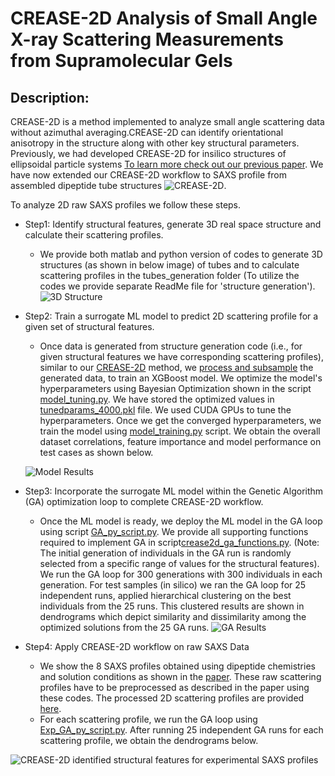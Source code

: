# CREASE-2D Analysis of Small Angle X-ray Scattering Measurements from Supramolecular Gels


## Description:

CREASE-2D is a method implemented to analyze small angle scattering data without azimuthal averaging.CREASE-2D can identify orientational anisotropy in the structure along with other key structural parameters. Previously, we had developed CREASE-2D for insilico structures of ellipsoidal particle systems [To learn more check out our previous paper](https://pubs.acs.org/doi/10.1021/jacsau.4c00068). We have now extended our CREASE-2D workflow to SAXS profile from assembled dipeptide tube structures ![CREASE-2D](https://github.com/arthijayaraman-lab/CREASE-2D_Tubes_Exp_SAXS_Analysis/blob/main/images/FigS1.png). 

To analyze 2D raw SAXS profiles we follow these steps.
 - Step1: Identify  structural features, generate 3D real space structure and calculate their scattering profiles.
   - We provide both matlab and python version of codes to generate 3D structures (as shown in below image) of tubes and to calculate scattering profiles in the tubes_generation folder (To utilize the codes we provide separate ReadMe file for 'structure generation').
![3D Structure](https://github.com/arthijayaraman-lab/CREASE-2D_Tubes_Exp_SAXS_Analysis/blob/main/images/Fig4.png)

- Step2: Train a surrogate ML model to predict 2D scattering profile for a given set of structural features.
  - Once data is generated from structure generation code (i.e., for given structural features we have corresponding scattering profiles), similar to our [CREASE-2D](https://pubs.acs.org/doi/10.1021/jacsau.4c00068) method, we [process and subsample](https://github.com/arthijayaraman-lab/CREASE-2D_Tubes_Exp_SAXS_Analysis/blob/main/ml_model_training_ga_optimization/process_and_subsample.py) the generated data, to train an XGBoost model. We optimize the model's hyperparameters using Bayesian Optimization shown in the script [model_tuning.py](https://github.com/arthijayaraman-lab/CREASE-2D_Tubes_Exp_SAXS_Analysis/blob/main/ml_model_training_ga_optimization/model_tuning.py). We have stored the optimized values in [tunedparams_4000.pkl](https://github.com/arthijayaraman-lab/CREASE-2D_Tubes_Exp_SAXS_Analysis/blob/main/ml_model_training_ga_optimization/tunedparams_4000.pkl) file. We used CUDA GPUs to tune the hyperparameters. Once we get the converged hyperparameters, we train the model using [model_training.py](https://github.com/arthijayaraman-lab/CREASE-2D_Tubes_Exp_SAXS_Analysis/blob/main/ml_model_training_ga_optimization/model_training.py) script. We obtain the overall dataset correlations, feature importance and model performance on test cases as shown below.

  ![Model Results](https://github.com/arthijayaraman-lab/CREASE-2D_Tubes_Exp_SAXS_Analysis/blob/main/images/Fig7.png)


- Step3: Incorporate the surrogate ML model within the Genetic Algorithm (GA) optimization loop to complete CREASE-2D workflow.
  - Once the ML model is ready, we deploy the ML model in the GA loop using script [GA_py_script.py](https://github.com/arthijayaraman-lab/CREASE-2D_Tubes_Exp_SAXS_Analysis/blob/main/ml_model_training_ga_optimization/GA_py_script.py). We provide all supporting functions required to implement GA in script[crease2d_ga_functions.py](https://github.com/arthijayaraman-lab/CREASE-2D_Tubes_Exp_SAXS_Analysis/blob/main/ml_model_training_ga_optimization/crease2d_ga_functions.py). (Note: The initial generation of individuals in the GA run is randomly selected from a specific range of values for the structural features). We run the GA loop for 300 generations with 300 individuals in each generation. For test samples (in silico) we ran the GA loop for 25 independent runs, applied hierarchical clustering on the best individuals from the 25 runs. This clustered results are shown in dendrograms which depict similarity and dissimilarity among the optimized solutions from the 25 GA runs.
![GA Results](https://github.com/arthijayaraman-lab/CREASE-2D_Tubes_Exp_SAXS_Analysis/blob/main/images/FigS6.png)

- Step4: Apply CREASE-2D workflow on raw SAXS Data
  - We show the 8 SAXS profiles obtained using dipeptide chemistries and solution conditions as shown in the [paper](XXXX). These raw scattering profiles have to be preprocessed as described in the paper using these codes. The processed 2D scattering profiles are provided [here](https://github.com/arthijayaraman-lab/CREASE-2D_Tubes_Exp_SAXS_Analysis/tree/main/Experimental_data/process_experimental_data).
  - For each scattering profile, we run the GA loop using [Exp_GA_py_script.py](https://github.com/arthijayaraman-lab/CREASE-2D_Tubes_Exp_SAXS_Analysis/blob/main/Experimental_data/Exp_GA_py_script.py). After running 25 independent GA runs for each scattering profile, we obtain the dendrograms below.

![CREASE-2D identified structural features for experimental SAXS profiles](https://github.com/arthijayaraman-lab/CREASE-2D_Tubes_Exp_SAXS_Analysis/blob/main/images/dendrograms.png)


